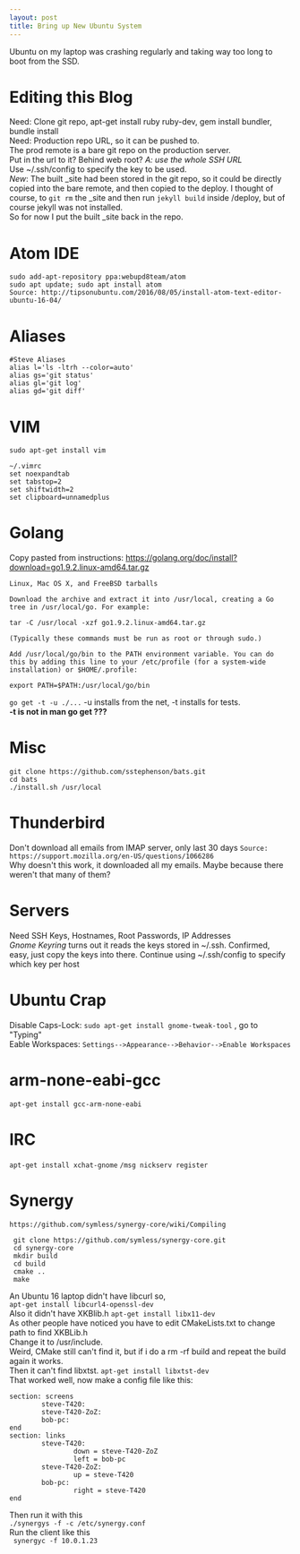 ```yaml
---
layout: post
title: Bring up New Ubuntu System
---
```

Ubuntu on my laptop was crashing regularly and taking way too long to boot from the SSD.  
  
# Editing this Blog
  Need: Clone git repo, apt-get install ruby ruby-dev, gem install bundler, bundle install  
Need: Production repo URL, so it can be pushed to.  
The prod remote is a bare git repo on the production server.  
Put in the url to it?  Behind web root?  *A:  use the whole SSH URL*  
Use ~/.ssh/config to specify the key to be used.  
*New*:  The built \_site had been stored in the git repo, so it
could be directly copied into the bare remote, and then copied to the deploy.
I thought of course, to `git rm` the \_site and then run `jekyll build`
inside /deploy, but of course jekyll was not installed.  
So for now I put the built \_site back in the repo.

# Atom IDE
`sudo add-apt-repository ppa:webupd8team/atom`  
`sudo apt update; sudo apt install atom`  
`Source: http://tipsonubuntu.com/2016/08/05/install-atom-text-editor-ubuntu-16-04/`

# Aliases
```
#Steve Aliases
alias l='ls -ltrh --color=auto'
alias gs='git status'
alias gl='git log'
alias gd='git diff'
```

# VIM
`sudo apt-get install vim`
```
~/.vimrc
set noexpandtab
set tabstop=2
set shiftwidth=2
set clipboard=unnamedplus
```

# Golang

Copy pasted from instructions: https://golang.org/doc/install?download=go1.9.2.linux-amd64.tar.gz
```
Linux, Mac OS X, and FreeBSD tarballs

Download the archive and extract it into /usr/local, creating a Go tree in /usr/local/go. For example:

tar -C /usr/local -xzf go1.9.2.linux-amd64.tar.gz

(Typically these commands must be run as root or through sudo.)

Add /usr/local/go/bin to the PATH environment variable. You can do this by adding this line to your /etc/profile (for a system-wide installation) or $HOME/.profile:

export PATH=$PATH:/usr/local/go/bin
```

`go get -t -u ./...` -u installs from the net, -t installs for tests.  
**-t is not in man go get ???**
  
# Misc  
```
git clone https://github.com/sstephenson/bats.git
cd bats
./install.sh /usr/local
```

# Thunderbird
Don't download all emails from IMAP server, only last 30 days
`Source: https://support.mozilla.org/en-US/questions/1066286`  
Why doesn't this work, it downloaded all my emails.  Maybe because there weren't that many of them?

# Servers
Need SSH Keys, Hostnames, Root Passwords, IP Addresses  
_Gnome Keyring_ turns out it reads the keys stored in ~/.ssh.  Confirmed, easy, just copy the keys into there.  Continue using ~/.ssh/config to specify which key per host

# Ubuntu Crap
Disable Caps-Lock:  `sudo apt-get install gnome-tweak-tool`  , go to "Typing"  
Eable Workspaces:  `Settings-->Appearance-->Behavior-->Enable Workspaces`

# arm-none-eabi-gcc  
`apt-get install gcc-arm-none-eabi`
  
# IRC
`apt-get install xchat-gnome`
`/msg nickserv register`

# Synergy
`https://github.com/symless/synergy-core/wiki/Compiling`  
```
 git clone https://github.com/symless/synergy-core.git
 cd synergy-core
 mkdir build
 cd build
 cmake ..
 make
```
An Ubuntu 16 laptop didn't have libcurl so,  
`apt-get install libcurl4-openssl-dev`  
Also it didn't have XKBlib.h
`apt-get install libx11-dev`  
As other people have noticed you have to edit CMakeLists.txt to change path to find XKBLib.h  
Change it to /usr/include.  
Weird, CMake still can't find it, but if i do a rm -rf build and repeat the build again it works.  
Then it can't find libxtst. `apt-get install libxtst-dev`  
That worked well, now make a config file like this:  
```
section: screens
        steve-T420:
        steve-T420-ZoZ:
        bob-pc:
end
section: links
        steve-T420:
                down = steve-T420-ZoZ
                left = bob-pc
        steve-T420-ZoZ:
                up = steve-T420
        bob-pc:
                right = steve-T420
end
```
Then run it with this  
`./synergys -f -c /etc/synergy.conf`  
Run the client like this  
` synergyc -f 10.0.1.23`
